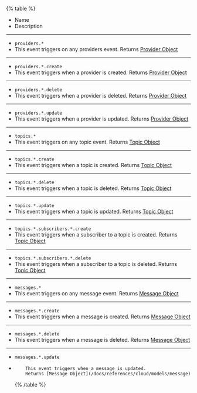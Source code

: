 {% table %}

-   Name
-   Description

---

-   `providers.*`
-   This event triggers on any providers event.
    Returns [Provider Object](/docs/references/cloud/models/provider)

---

-   `providers.*.create`
-   This event triggers when a provider is created.
    Returns [Provider Object](/docs/references/cloud/models/provider)

---

-   `providers.*.delete`
-   This event triggers when a provider is deleted.
    Returns [Provider Object](/docs/references/cloud/models/provider)

---

-   `providers.*.update`
-   This event triggers when a provider is updated.
    Returns [Provider Object](/docs/references/cloud/models/provider)

---

-   `topics.*`
-   This event triggers on any topic event.
    Returns [Topic Object](/docs/references/cloud/models/topic)

---

-   `topics.*.create`
-   This event triggers when a topic is created.
    Returns [Topic Object](/docs/references/cloud/models/topic)

---

-   `topics.*.delete`
-   This event triggers when a topic is deleted.
    Returns [Topic Object](/docs/references/cloud/models/topic)

---

-   `topics.*.update`
-   This event triggers when a topic is updated.
    Returns [Topic Object](/docs/references/cloud/models/topic)

---

-   `topics.*.subscribers.*.create`
-   This event triggers when a subscriber to a topic is created.
    Returns [Topic Object](/docs/references/cloud/models/topic)

---

-   `topics.*.subscribers.*.delete`
-   This event triggers when a subscriber to a topic is deleted.
    Returns [Topic Object](/docs/references/cloud/models/topic)

---

-   `messages.*`
-   This event triggers on any message event.
    Returns [Message Object](/docs/references/cloud/models/message)

---

-   `messages.*.create`
-   This event triggers when a message is created.
    Returns [Message Object](/docs/references/cloud/models/message)

---

-   `messages.*.delete`
-   This event triggers when a message is deleted.
    Returns [Message Object](/docs/references/cloud/models/message)

---

-   `messages.*.update`
-         This event triggers when a message is updated.
          Returns [Message Object](/docs/references/cloud/models/message)
    {% /table %}
